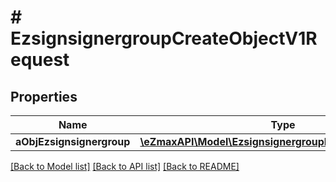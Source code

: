 # # EzsignsignergroupCreateObjectV1Request

## Properties

Name | Type | Description | Notes
------------ | ------------- | ------------- | -------------
**aObjEzsignsignergroup** | [**\eZmaxAPI\Model\EzsignsignergroupRequestCompound[]**](EzsignsignergroupRequestCompound.md) |  |

[[Back to Model list]](../../README.md#models) [[Back to API list]](../../README.md#endpoints) [[Back to README]](../../README.md)
